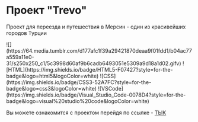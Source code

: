 <h1>Проект "Trevo"</h1>
<p>Проект для переезда и путешествия в Мерсин - один из красивейших городов Турции</p>
![](https://64.media.tumblr.com/d177afc1f39a29421870deaa9f01fdd1/b04ac77a559a11e0-31/s250x250_c1/5c3998d60af9b6cadb6493051e5309a9d18a1d02.gifv)
![HTML](https://img.shields.io/badge/HTML5-F07427?style=for-the-badge&logo=html5&logoColor=white)
![CSS](https://img.shields.io/badge/CSS3-52A7FC?style=for-the-badge&logo=css3&logoColor=white)
![VSCode](https://img.shields.io/badge/Visual_Studio_Code-0078D4?style=for-the-badge&logo=visual%20studio%20code&logoColor=white)

Вы можете ознакомится с проектом перейдя по ссылке - [ТЫК](https://lir00f.github.io/HTML5-CSS3/)
